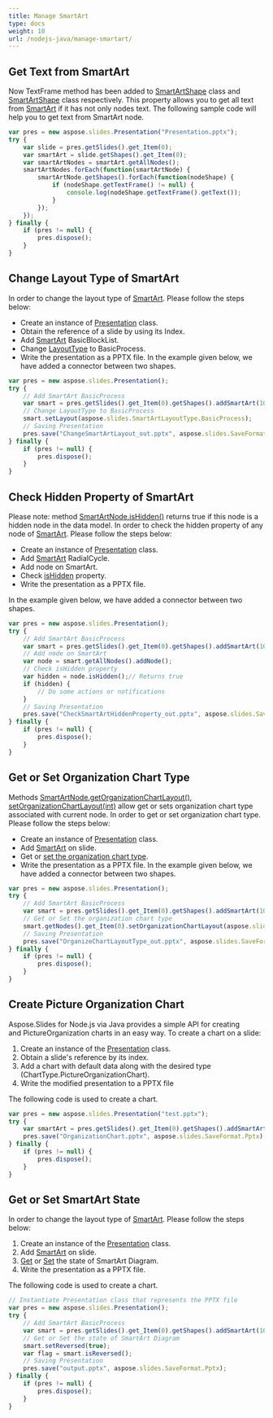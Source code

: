 ```yaml
---
title: Manage SmartArt
type: docs
weight: 10
url: /nodejs-java/manage-smartart/
---
```


## **Get Text from SmartArt**
Now TextFrame method has been added to [SmartArtShape](https://reference.aspose.com/slides/nodejs-java/aspose.slides/SmartArtShape) class and [SmartArtShape](https://reference.aspose.com/slides/nodejs-java/aspose.slides/SmartArtShape) class respectively. This property allows you to get all text from [SmartArt](https://reference.aspose.com/slides/nodejs-java/aspose.slides/SmartArt) if it has not only nodes text. The following sample code will help you to get text from SmartArt node.

```javascript
var pres = new aspose.slides.Presentation("Presentation.pptx");
try {
    var slide = pres.getSlides().get_Item(0);
    var smartArt = slide.getShapes().get_Item(0);
    var smartArtNodes = smartArt.getAllNodes();
    smartArtNodes.forEach(function(smartArtNode) {
        smartArtNode.getShapes().forEach(function(nodeShape) {
            if (nodeShape.getTextFrame() != null) {
                console.log(nodeShape.getTextFrame().getText());
            }
        });
    });
} finally {
    if (pres != null) {
        pres.dispose();
    }
}
```

## **Change Layout Type of SmartArt**
In order to change the layout type of [SmartArt](https://reference.aspose.com/slides/nodejs-java/aspose.slides/SmartArt). Please follow the steps below:

- Create an instance of [Presentation](https://reference.aspose.com/slides/nodejs-java/aspose.slides/Presentation) class.
- Obtain the reference of a slide by using its Index.
- Add [SmartArt](https://reference.aspose.com/slides/nodejs-java/aspose.slides/ShapeCollection#addSmartArt-float-float-float-float-int-) BasicBlockList.
- Change [LayoutType](https://reference.aspose.com/slides/nodejs-java/aspose.slides/SmartArt#setLayout-int-) to BasicProcess.
- Write the presentation as a PPTX file.
  In the example given below, we have added a connector between two shapes.

```javascript
var pres = new aspose.slides.Presentation();
try {
    // Add SmartArt BasicProcess
    var smart = pres.getSlides().get_Item(0).getShapes().addSmartArt(10, 10, 400, 300, aspose.slides.SmartArtLayoutType.BasicBlockList);
    // Change LayoutType to BasicProcess
    smart.setLayout(aspose.slides.SmartArtLayoutType.BasicProcess);
    // Saving Presentation
    pres.save("ChangeSmartArtLayout_out.pptx", aspose.slides.SaveFormat.Pptx);
} finally {
    if (pres != null) {
        pres.dispose();
    }
}
```

## **Check Hidden Property of SmartArt**
Please note: method [SmartArtNode.isHidden()]((https://reference.aspose.com/slides/nodejs-java/aspose.slides/SmartArtNode#isHidden--)) returns true if this node is a hidden node in the data model. In order to check the hidden property of any node of [SmartArt](https://reference.aspose.com/slides/nodejs-java/aspose.slides/SmartArt). Please follow the steps below:

- Create an instance of [Presentation](https://reference.aspose.com/slides/nodejs-java/aspose.slides/Presentation) class.
- Add [SmartArt](https://reference.aspose.com/slides/nodejs-java/aspose.slides/ShapeCollection#addSmartArt-float-float-float-float-int-) RadialCycle.
- Add node on SmartArt.
- Check [isHidden](https://reference.aspose.com/slides/nodejs-java/aspose.slides/SmartArtNode#isHidden--) property.
- Write the presentation as a PPTX file.

In the example given below, we have added a connector between two shapes.

```javascript
var pres = new aspose.slides.Presentation();
try {
    // Add SmartArt BasicProcess
    var smart = pres.getSlides().get_Item(0).getShapes().addSmartArt(10, 10, 400, 300, aspose.slides.SmartArtLayoutType.RadialCycle);
    // Add node on SmartArt
    var node = smart.getAllNodes().addNode();
    // Check isHidden property
    var hidden = node.isHidden();// Returns true
    if (hidden) {
        // Do some actions or notifications
    }
    // Saving Presentation
    pres.save("CheckSmartArtHiddenProperty_out.pptx", aspose.slides.SaveFormat.Pptx);
} finally {
    if (pres != null) {
        pres.dispose();
    }
}
```

## **Get or Set Organization Chart Type**
Methods [SmartArtNode.getOrganizationChartLayout()](https://reference.aspose.com/slides/nodejs-java/aspose.slides/SmartArtNode#getOrganizationChartLayout--), [setOrganizationChartLayout(int)](https://reference.aspose.com/slides/nodejs-java/aspose.slides/SmartArtNode#setOrganizationChartLayout-int-) allow get or sets organization chart type associated with current node. In order to get or set organization chart type. Please follow the steps below:

- Create an instance of [Presentation](https://reference.aspose.com/slides/nodejs-java/aspose.slides/Presentation) class.
- Add [SmartArt](https://reference.aspose.com/slides/nodejs-java/aspose.slides/ShapeCollection#addSmartArt-float-float-float-float-int-) on slide.
- Get or [set the organization chart type](https://reference.aspose.com/slides/nodejs-java/aspose.slides/SmartArtNode#setOrganizationChartLayout-int-).
- Write the presentation as a PPTX file.
  In the example given below, we have added a connector between two shapes.

```javascript
var pres = new aspose.slides.Presentation();
try {
    // Add SmartArt BasicProcess
    var smart = pres.getSlides().get_Item(0).getShapes().addSmartArt(10, 10, 400, 300, aspose.slides.SmartArtLayoutType.OrganizationChart);
    // Get or Set the organization chart type
    smart.getNodes().get_Item(0).setOrganizationChartLayout(aspose.slides.OrganizationChartLayoutType.LeftHanging);
    // Saving Presentation
    pres.save("OrganizeChartLayoutType_out.pptx", aspose.slides.SaveFormat.Pptx);
} finally {
    if (pres != null) {
        pres.dispose();
    }
}
```

## **Create Picture Organization Chart**
Aspose.Slides for Node.js via Java provides a simple API for creating and PictureOrganization charts in an easy way. To create a chart on a slide:

1. Create an instance of the [Presentation](https://reference.aspose.com/slides/nodejs-java/aspose.slides/Presentation) class.
1. Obtain a slide's reference by its index.
1. Add a chart with default data along with the desired type (ChartType.PictureOrganizationChart).
1. Write the modified presentation to a PPTX file

The following code is used to create a chart.

```javascript
var pres = new aspose.slides.Presentation("test.pptx");
try {
    var smartArt = pres.getSlides().get_Item(0).getShapes().addSmartArt(0, 0, 400, 400, aspose.slides.SmartArtLayoutType.PictureOrganizationChart);
    pres.save("OrganizationChart.pptx", aspose.slides.SaveFormat.Pptx);
} finally {
    if (pres != null) {
        pres.dispose();
    }
}
```

## **Get or Set SmartArt State**
In order to change the layout type of [SmartArt](https://reference.aspose.com/slides/nodejs-java/aspose.slides/SmartArt). Please follow the steps below:

1. Create an instance of the [Presentation](https://reference.aspose.com/slides/nodejs-java/aspose.slides/Presentation) class.
1. Add [SmartArt](https://reference.aspose.com/slides/nodejs-java/aspose.slides/ShapeCollection#addSmartArt-float-float-float-float-int-) on slide.
1. [Get](https://reference.aspose.com/slides/nodejs-java/aspose.slides/SmartArt#isReversed--) or [Set](https://reference.aspose.com/slides/nodejs-java/aspose.slides/SmartArt#setReversed-boolean-) the state of SmartArt Diagram.
1. Write the presentation as a PPTX file.

The following code is used to create a chart.

```javascript
// Instantiate Presentation class that represents the PPTX file
var pres = new aspose.slides.Presentation();
try {
    // Add SmartArt BasicProcess
    var smart = pres.getSlides().get_Item(0).getShapes().addSmartArt(10, 10, 400, 300, aspose.slides.SmartArtLayoutType.BasicProcess);
    // Get or Set the state of SmartArt Diagram
    smart.setReversed(true);
    var flag = smart.isReversed();
    // Saving Presentation
    pres.save("output.pptx", aspose.slides.SaveFormat.Pptx);
} finally {
    if (pres != null) {
        pres.dispose();
    }
}
```


